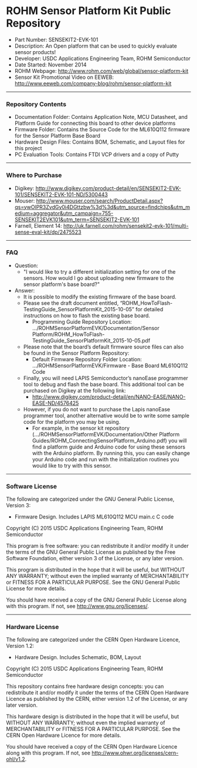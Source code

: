 # ROHM Sensor Platform Kit Public Repository
* Part Number: SENSEKIT2-EVK-101
* Description: An Open platform that can be used to quickly evaluate sensor products!
* Developer: USDC Applications Engineering Team, ROHM Semiconductor
* Date Started: November 2014
* ROHM Webpage: http://www.rohm.com/web/global/sensor-platform-kit
* Sensor Kit Promotional Video on EEWEB: http://www.eeweb.com/company-blog/rohm/sensor-platform-kit

----
### Repository Contents
* Documentation Folder: Contains Application Note, MCU Datasheet, and Platform Guide for connecting this board to other device platforms
* Firmware Folder: Contains the Source Code for the ML610Q112 firmware for the Sensor Platform Base Board
* Hardware Design Files: Contains BOM, Schematic, and Layout files for this project
* PC Evaluation Tools: Contains FTDI VCP drivers and a copy of Putty

----
### Where to Purchase
* Digikey: http://www.digikey.com/product-detail/en/SENSEKIT2-EVK-101/SENSEKIT2-EVK-101-ND/5300443
* Mouser: http://www.mouser.com/search/ProductDetail.aspx?qs=ywOlPR3ZvdGy0i4DGttzbw%3d%3d&utm_source=findchips&utm_medium=aggregator&utm_campaign=755-SENSEKIT2EVK101&utm_term=SENSEKIT2-EVK-101
* Farnell, Element 14: http://uk.farnell.com/rohm/sensekit2-evk-101/multi-sense-eval-kit/dp/2475523

----
### FAQ
* Question: 
  * "I would like to try a different initialization setting for one of the sensors.  How would I go about uploading new firmware to the sensor platform's base board?"
* Answer:  
  * It is possible to modify the existing firmware of the base board.
  * Please see the draft document entitled, “ROHM_HowToFlash-TestingGuide_SensorPlatformKit_2015-10-05” for detailed instructions on how to flash the existing base board.
    * Programming Guide Repository Location: …/ROHMSensorPlatformEVK/Documentation/Sensor Platform/ROHM_HowToFlash-TestingGuide_SensorPlatformKit_2015-10-05.pdf
  * Please note that the board’s default firmware source files can also be found in the Sensor Platform Repository:
    * Default Firmware Repository Folder Location: …/ROHMSensorPlatformEVK/Firmware - Base Board ML610Q112 Code
  * Finally, you will need LAPIS Semiconductor’s nanoEase programmer tool to debug and flash the base board.  This additional tool can be purchased on Digikey at the following link:
    * http://www.digikey.com/product-detail/en/NANO-EASE/NANO-EASE-ND/4576425
  * However, if you do not want to purchase the Lapis nanoEase programmer tool, another alternative would be to write some sample code for the platform you may be using.
    * For example, in the sensor kit repository (…/ROHMSensorPlatformEVK/Documentation/Other Platform Guides/ROHM_ConnectingSensorPlatform_Arduino.pdf) you will find a platform guide and Arduino code for using these sensors with the Arduino platform.  By running this, you can easily change your Arduino code and run with the initialization routines you would like to try with this sensor.



----
### Software License
The following are categorized under the GNU General Public License, Version 3:
* Firmware Design. Includes LAPIS ML610Q112 MCU main.c C code

Copyright (C) 2015 USDC Applications Engineering Team, ROHM Semiconductor

This program is free software: you can redistribute it and/or 
modify it under the terms of the GNU General Public License as published 
by the Free Software Foundation, either version 3 of the License, or any 
later version.

This program is distributed in the hope that it will be useful,
but WITHOUT ANY WARRANTY; without even the implied warranty of
MERCHANTABILITY or FITNESS FOR A PARTICULAR PURPOSE.  See the
GNU General Public License for more details.

You should have received a copy of the GNU General Public License
along with this program.  If not, see <http://www.gnu.org/licenses/>.

----
### Hardware License
The following are categorized under the CERN Open Hardware Licence, Version 1.2:
* Hardware Design. Includes Schematic, BOM, Layout

Copyright (C) 2015 USDC Applications Engineering Team, ROHM Semiconductor

This repository contains free hardware design concepts: you can redistribute it and/or 
modify it under the terms of the CERN Open Hardware Licence as published 
by the CERN, either version 1.2 of the License, or any 
later version.

This hardware design is distributed in the hope that it will be useful,
but WITHOUT ANY WARRANTY; without even the implied warranty of
MERCHANTABILITY or FITNESS FOR A PARTICULAR PURPOSE.  See the
CERN Open Hardware Licence for more details.

You should have received a copy of the CERN Open Hardware Licence
along with this program.  If not, see <http://www.ohwr.org/licenses/cern-ohl/v1.2>.